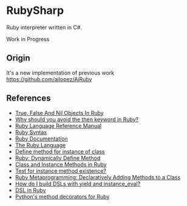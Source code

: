# RubySharp

Ruby interpreter written in C#.

Work in Progress

## Origin

It's a new implementation of previous work https://github.com/ajlopez/AjRuby

## References

- [True, False And Nil Objects In Ruby](http://www.skorks.com/2009/09/true-false-and-nil-objects-in-ruby/)
- [Why should you avoid the then keyword in Ruby?](http://stackoverflow.com/questions/5659360/why-should-you-avoid-the-then-keyword-in-ruby)
- [Ruby Language Reference Manual](http://web.njit.edu/all_topics/Prog_Lang_Docs/html/ruby/index.html)
- [Ruby Syntax](http://web.njit.edu/all_topics/Prog_Lang_Docs/html/ruby/syntax.html)
- [Ruby Documentation](http://www.ruby-lang.org/en/documentation/)
- [The Ruby Language](http://www.rubycentral.com/pickaxe/language.html)
- [Define method for instance of class](http://stackoverflow.com/questions/3026943/define-method-for-instance-of-class)
- [Ruby: Dynamically Define Method](http://blog.jayfields.com/2008/02/ruby-dynamically-define-method.html)
- [Class and Instance Methods in Ruby](http://www.railstips.org/blog/archives/2009/05/11/class-and-instance-methods-in-ruby/)
- [Test for instance method existence?](http://www.ruby-forum.com/topic/142523)
- [Ruby Metaprogramming: Declaratively Adding Methods to a Class](http://www.vitarara.org/cms/ruby_metaprogamming_declaratively_adding_methods_to_a_class)
- [How do I build DSLs with yield and instance_eval?](http://rubylearning.com/blog/2010/11/30/how-do-i-build-dsls-with-yield-and-instance_eval/)
- [DSL in Ruby](http://4loc.wordpress.com/2009/05/29/dsl-in-ruby/)
- [Python's method decorators for Ruby](https://github.com/michaelfairley/method_decorators)